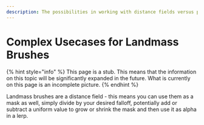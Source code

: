 ```yaml
---
description: The possibilities in working with distance fields versus pure meshes.
---
```


# Complex Usecases for Landmass Brushes

{% hint style="info" %}
This page is a stub. This means that the information on this topic will be significantly expanded in the future. What is currently on this page is an incomplete picture.
{% endhint %}

Landmass brushes are a distance field - this means you can use them as a mask as well, simply divide by your desired falloff, potentially add or subtract a uniform value to grow or shrink the mask and then use it as alpha in a lerp.
